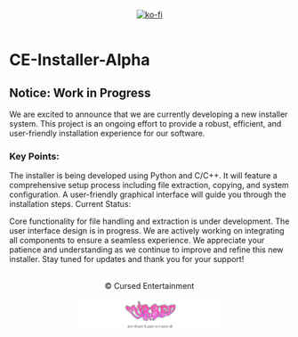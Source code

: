   <br>
<div align="center">
  <a href="https://ko-fi.com/cursedentertainment">
    <img src="https://ko-fi.com/img/githubbutton_sm.svg" alt="ko-fi" style="width: 20%;"/>
  </a>
</div>
  <br>

# CE-Installer-Alpha

## Notice: Work in Progress
We are excited to announce that we are currently developing a new installer system. This project is an ongoing effort to provide a robust, efficient, and user-friendly installation experience for our software.

### Key Points:

The installer is being developed using Python and C/C++.
It will feature a comprehensive setup process including file extraction, copying, and system configuration.
A user-friendly graphical interface will guide you through the installation steps.
Current Status:

Core functionality for file handling and extraction is under development.
The user interface design is in progress.
We are actively working on integrating all components to ensure a seamless experience.
We appreciate your patience and understanding as we continue to improve and refine this new installer. Stay tuned for updates and thank you for your support!

<br>
<div align="center">
© Cursed Entertainment
</div>
<br>
<div align="center">
<a href="https://cursed-entertainment.itch.io/" target="_blank">
    <img src="https://github.com/CursedPrograms/cursedentertainment/raw/main/images/logos/logo-wide-grey.png"
        alt="CursedEntertainment Logo" style="width:250px;">
</a>
</div>
